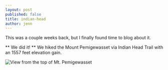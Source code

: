 ```yaml
---
layout: post
published: false
title: indian-head
author: jenn
---
```


This was a couple weeks back, but I finally found time to blog about it. 

** We did it! ** We hiked the Mount Pemigewasset via Indian Head Trail with an 1557 feet elevation gain. 

![View from the top of Mt. Pemigewasset](/assets/images/indian_head.jpg "View from the top of Mt. Pemigewasset")